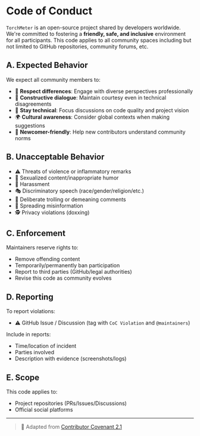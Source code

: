 # Code of Conduct

`TorchMeter` is an open-source project shared by developers worldwide. We're committed to fostering a **friendly, safe, and inclusive** environment for all participants. This code applies to all community spaces including but not limited to GitHub repositories, community forums, etc.

## A. Expected Behavior

We expect all community members to:
- 🤝 **Respect differences**: Engage with diverse perspectives professionally
- 🚧 **Constructive dialogue**: Maintain courtesy even in technical disagreements
- 📌 **Stay technical**: Focus discussions on code quality and project vision
- 🌍 **Cultural awareness**: Consider global contexts when making suggestions
- 👥 **Newcomer-friendly**: Help new contributors understand community norms

## B. Unacceptable Behavior

- ⚠️ Threats of violence or inflammatory remarks
- 🔞 Sexualized content/inappropriate humor
- 🚫 Harassment
- 🎭 Discriminatory speech (race/gender/religion/etc.)
- 💢 Deliberate trolling or demeaning comments
- 📢 Spreading misinformation
- 🕵️ Privacy violations (doxxing)

## C. Enforcement

Maintainers reserve rights to:
- Remove offending content
- Temporarily/permanently ban participation
- Report to third parties (GitHub/legal authorities)
- Revise this code as community evolves

## D. Reporting

To report violations:
- ⚠️ GitHub Issue / Discussion (tag with `CoC Violation` and `@maintainers`)

Include in reports:
- Time/location of incident
- Parties involved
- Description with evidence (screenshots/logs)

## E. Scope

This code applies to:
- Project repositories (PRs/Issues/Discussions)
- Official social platforms

---

> 📜 Adapted from [Contributor Covenant 2.1](https://www.contributor-covenant.org/version/2/1/code_of_conduct/)  